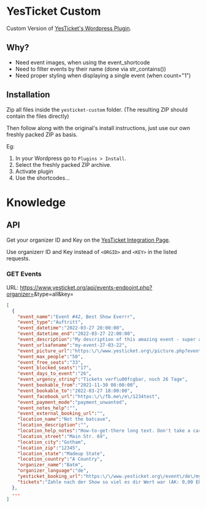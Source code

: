 # YesTicket Custom

Custom Version of [YesTicket's Wordpress Plugin](https://www.yesticket.org/login/de/integration.php#wp-plugin).

## Why?

* Need event images, when using the event_shortcode
* Need to filter events by their name (done via str_contains())
* Need proper styling when displaying a single event (when count="1")

## Installation

Zip all files inside the `yesticket-custom` folder. (The resulting ZIP should contain the files directly)

Then follow along with the original's install instructions, just use our own freshly packed ZIP as basis.

Eg:
1. In your Wordpress go to `Plugins > Install`.
2. Select the freshly packed ZIP archive.
3. Activate plugin
4. Use the shortcodes...

# Knowledge

## API

Get your organizer ID and Key on the [YesTicket Integration Page](https://www.yesticket.org/login/de/integration.php).

Use organizerr ID and Key instead of `<ORGID>` and `<KEY>` in the listed requests.

### GET Events 

URL: https://www.yesticket.org/api/events-endpoint.php?organizer=<ORGID>&type=all&key=<KEY>

```json
[
  {
    "event_name":"Event #42, Best Show Everrr",
    "event_type":"Auftritt",
    "event_datetime":"2022-03-27 20:00:00",
    "event_datetime_end":"2022-03-27 22:00:00",
    "event_description":"My description of this amazing event - super awesome btw. tbh. so this might be a few lines long yeah",
    "event_urlsafename":"my-event-27-03-22",
    "event_picture_url":"https:\/\/www.yesticket.org\/picture.php?event=1234",
    "event_max_people":"50",
    "event_free_seats":"33",
    "event_blocked_seats":"17",
    "event_days_to_event":"26",
    "event_urgency_string":"Tickets verf\u00fcgbar, noch 26 Tage",
    "event_bookable_from":"2021-11-30 00:00:00",
    "event_bookable_to":"2022-03-27 18:00:00",
    "event_facebook_url":"https:\/\/fb.me\/e\/1234test",
    "event_payment_mode":"payment_unwanted",
    "event_notes_help":"",
    "event_external_booking_url":"",
    "location_name":"Not the batcave",
    "location_description":"",
    "location_help_notes":"How-to-get-there long text. Don't take a car. Cars are bad. Come by bike!",
    "location_street":"Main Str. 69",
    "location_city":"Gotham",
    "location_zip":"12345",
    "location_state":"Madeup State",
    "location_country":"A Country",
    "organizer_name":"Batm",
    "organizer_language":"de",
    "yesticket_booking_url":"https:\/\/www.yesticket.org\/event\/de\/my-event-27-03-22",
    "tickets":"Zahle nach der Show so viel es dir Wert war (AK: 0,00 EUR\/VVK: 0,00 EUR)"
  },
  ...
]
```